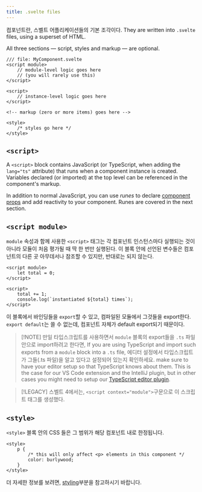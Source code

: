 ```yaml
---
title: .svelte files
---
```


컴포넌트란, 스벨트 어플리케이션들의 기본 조각이다. They are written into `.svelte` files, using a superset of HTML.

All three sections — script, styles and markup — are optional.

<!-- prettier-ignore -->
```svelte
/// file: MyComponent.svelte
<script module>
	// module-level logic goes here
	// (you will rarely use this)
</script>

<script>
	// instance-level logic goes here
</script>

<!-- markup (zero or more items) goes here -->

<style>
	/* styles go here */
</style>
```

## `<script>`

A `<script>` block contains JavaScript (or TypeScript, when adding the `lang="ts"` attribute) that runs when a component instance is created. Variables declared (or imported) at the top level can be referenced in the component's markup.

In addition to normal JavaScript, you can use _runes_ to declare [component props]($props) and add reactivity to your component. Runes are covered in the next section.

<!-- TODO describe behaviour of `export` -->

## `<script module>`

`module` 속성과 함께 사용한 `<script>` 태그는 각 컴포넌트 인스턴스마다 실행되는 것이 아니라 모듈이 처음 평가될 때 딱 한 번만 실행된다. 이 블록 안에 선언된 변수들은 컴포넌트의 다른 곳 아무데서나 참조할 수 있지만, 반대로는 되지 않는다.

```svelte
<script module>
	let total = 0;
</script>

<script>
	total += 1;
	console.log(`instantiated ${total} times`);
</script>
```

이 블록에서 바인딩들을 `export`할 수 있고, 컴파일된 모듈에서 그것들을 export한다. `export default`는 쓸 수 없는데, 컴포넌트 자체가 default export되기 때문이다.

> [!NOTE] 만일 타입스크립트를 사용하면서 `module` 블록의 export들을 `.ts` 파일 안으로 import하려고 한다면, If you are using TypeScript and import such exports from a `module` block into a `.ts` file, 에디터 설정에서 타입스크립트가 그들(.ts 파일)을 알고 있다고 설정되어 있는지 확인하세요. make sure to have your editor setup so that TypeScript knows about them. This is the case for our VS Code extension and the IntelliJ plugin, but in other cases you might need to setup our [TypeScript editor plugin](https://www.npmjs.com/package/typescript-svelte-plugin).

> [!LEGACY]
> 스벨트 4에서는, `<script context="module">`구문으로 이 스크립트 태그를 생성했다.

## `<style>`

`<style>` 블록 안의 CSS 들은 그 범위가 해당 컴포넌트 내로 한정됩니다.

```svelte
<style>
	p {
		/* this will only affect <p> elements in this component */
		color: burlywood;
	}
</style>
```

더 자세한 정보를 보려면, [styling](scoped-styles)부분을 참고하시기 바랍니다.

